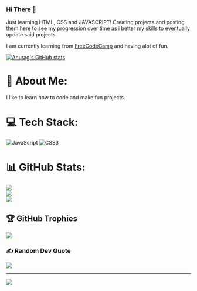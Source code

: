 ### Hi There 👋

Just learning HTML, CSS and JAVASCRIPT! Creating projects and posting them here to see my progression over time as i better my skills to eventually update said projects.

I am currently learning from [FreeCodeCamp](https://www.freecodecamp.org/) and having alot of fun.

[![Anurag's GitHub stats](https://github-readme-stats.vercel.app/api?username=Jasey22)](https://github.com/jJasey22/github-readme-stats)

# 💫 About Me: 
I like to learn how to code and make fun projects.<br>

# 💻 Tech Stack:
![JavaScript](https://img.shields.io/badge/javascript-%23323330.svg?style=plastic&logo=javascript&logoColor=%23F7DF1E) ![CSS3](https://img.shields.io/badge/css3-%231572B6.svg?style=plastic&logo=css3&logoColor=white)
# 📊 GitHub Stats:
![](https://github-readme-stats.vercel.app/api?username=Jasey22&theme=radical&hide_border=false&include_all_commits=false&count_private=false)<br/>
![](https://github-readme-streak-stats.herokuapp.com/?user=Jasey22&theme=radical&hide_border=false)<br/>
![](https://github-readme-stats.vercel.app/api/top-langs/?username=Jasey22&theme=radical&hide_border=false&include_all_commits=false&count_private=false&layout=compact)

## 🏆 GitHub Trophies
![](https://github-profile-trophy.vercel.app/?username=Jasey22&theme=monokai&no-frame=false&no-bg=false&margin-w=4)

### ✍️ Random Dev Quote
![](https://quotes-github-readme.vercel.app/api?type=horizontal&theme=radical)

---
[![](https://visitcount.itsvg.in/api?id=Jasey22&icon=5&color=0)](https://visitcount.itsvg.in)

<!-- Proudly created with GPRM ( https://gprm.itsvg.in ) -->
